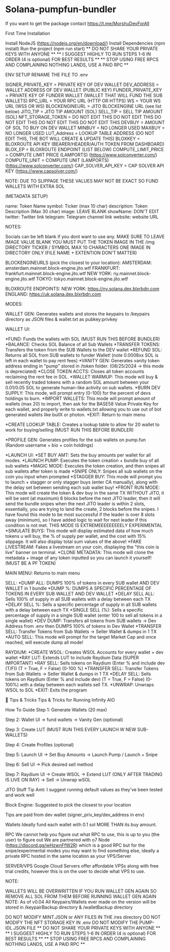 # Solana-pumpfun-bundler

If you want to get the package contact https://t.me/MorshuDevForAll

First Time Installation

Install NodeJS (https://nodejs.org/en/download/) Install Dependencies (npm install) Run the project (npm run start) ** DO NOT SHARE YOUR PRIVATE KEYS WITH ANYONE ** ** I SUGGEST HIGHLY TO RUN STEPS 1-6 IN ORDER (4 is optional) FOR BEST RESULTS ** ** STOP USING FREE RPCS AND COMPLAINING NOTHING LANDS, USE A PAID RPC **

ENV SETUP RENAME THE FILE TO .env

SIGNER_PRIVATE_KEY = PRIVATE KEY OF DEV WALLET DEV_ADDRESS = WALLET ADDRESS OF DEV WALLET (PUBLIC KEY) FUNDER_PRIVATE_KEY = PRIVATE KEY OF FUNDER WALLET (WALLET THAT WILL FUND THE SUB WALLETS) RPC_URL = YOUR RPC URL (HTTP OR HTTPS) WS = YOUR WS URL (WSS OR WS) BLOCKENGINEURL = JITO BLOCKENGINE URL (see list below) JITO_TIP = JITO TIP AMOUNT (SOL) SELL_TIP = SELL TIP AMOUNT (SOL) NFT_STORAGE_TOKEN = DO NOT EDIT THIS DO NOT EDIT THIS DO NOT EDIT THIS DO NOT EDIT THIS DO NOT EDIT THIS DEVBUY = AMOUNT OF SOL TO BUY ON DEV WALLET MINBUY = NO LONGER USED MAXBUY = NO LONGER USED LUT_Address = LOOKUP TABLE ADDRESS (DO NOT EDIT THIS, THE BOT WILL CREATE & UPDATE THIS) BLOXKEY = BLOXROUTE API KEY (BEARER/HEADER/AUTH TOKEN FROM DASHBOARD) BLOX_EP = BLOXROUTE ENDPOINT (LIST BELOW) COMPUTE_LIMIT_PRICE = COMPUTE LIMIT PRICE (LAMPORTS) (https://www.solconverter.com/) COMPUTE_UNIT = COMPUTE UNIT (LAMPORTS) (https://www.solconverter.com/) CAP_SOLVER_API_KEY = CAP SOLVER API KEY (https://www.capsolver.com/)

NOTE: DUE TO SLIPPAGE THESE VALUES MAY NOT BE EXACT SO FUND WALLETS WITH EXTRA SOL

(METADATA SETUP)

name: Token Name symbol: Ticker (max 10 char) description: Token Description (Max 30 char) image: LEAVE BLANK showName: DON'T EDIT twitter: Twitter link telegram: Telegram channel link website: website URL

NOTES:

Socials can be left blank if you dont want to use any. MAKE SURE TO LEAVE IMAGE VALUE BLANK YOU MUST PUT THE TOKEN IMAGE IN THE /img DIRECTORY TICKER / SYMBOL MAX 10 CHARACTERS ONE IMAGE IN DIRECTORY ONLY (FILE NAME + EXTENTION DON'T MATTER)

BLOCKENGINEURLS (pick the closest to your location): AMSTERDAM: amsterdam.mainnet.block-engine.jito.wtf FRANKFURT: frankfurt.mainnet.block-engine.jito.wtf NEW YORK: ny.mainnet.block-engine.jito.wtf TOKYO: tokyo.mainnet.block-engine.jito.wtf

BLOXROUTE ENDPOINTS: NEW YORK: https://ny.solana.dex.blxrbdn.com ENGLAND: https://uk.solana.dex.blxrbdn.com

MODES:

WALLET GEN: Generates wallets and stores the keypairs to /keypairs directory as JSON files & wallet.txt as pubkey:privkey

WALLET UI:

*FUND: Funds the wallets with SOL (MUST RUN THIS BEFORE BUNDLER) *BALANCE: Checks SOL Balance of all Sub Wallets *TRANSFER TOKENS: Transfers the token from the SUB Wallets to the DEV wallet *REFUND SOL: Returns all SOL from SUB wallets to funder Wallet! (note 0.0008xx SOL is left in each wallet to pay rent fees) *VANITY GEN: Generates vanity token address ending in "pump" stored in /token folder. (08/25/2024 -> this mode is depreciated) *CLOSE TOKEN ACCTS: Closes all token accounts reclaiming the rent fee in SOL. *WALLET WARMUP: This mode will buy & sell recently traded tokens with a random SOL amount between your 0.01/0.05 SOL to generate human-like activity on sub wallets. *BURN DEV SUPPLY: This mode, will prompt entry (0-100) for the percent of devs holdings to burn. *IMPORT WALLETS: This mode will prompt amount of wallets (max 20) to import, then ask for the BASE58 Value Private Key for each wallet, and properly write to wallets.txt allowing you to use out of bot generated wallets like bullX or photon. *EXIT: Return to main menu

*CREATE LOOKUP TABLE: Creates a lookup table to allow for 20 wallet to work for buying/selling (MUST RUN THIS BEFORE BUNDLER)

*PROFILE GEN: Generates profiles for the sub wallets on pump.fun (Random username + bio + coin holdings)

*LAUNCH UI: *SET BUY AMT: Sets the buy amounts per wallet for all modes. *LAUNCH PUMP: Executes the token creation + bundle buy of all sub wallets *MAGIC MODE: Executes the token creation, and then snipes all sub wallets after token is made *SNIPE ONLY: Snipes all sub wallets on the coin you input when prompted *STAGGER BUY: This mode will prompt you to launch + stagger or only stagger buys (enter CA manually), along with the delay set between sending each sub wallet buy! *FRONT RUN MODE: This mode will create the token & dev buy in the same TX WITHOUT JITO, it will be sent (at maximum) 6 blocks before the next JITO leader, then it will send the bundle snipes when the next JITO leader is within 2 slots, essentially, you are trying to land the create, 2 blocks before the snipes. I have found this mode to be most successful if the leader is over 8 slots away (minimum), so I have added logic to wait for next leader if this condition is not met. THIS MODE IS EXTREMEEEEEEEEELY EXPERIMENTAL *SIMULATE BUYS: This mode will display estimated data of how much tokens u will buy, the % of supply per wallet, and the cost with 15% slippage. It will also display total sum values of the above! *FAKE LIVESTREAM: Fakes a livestream on your coin, displaying the "this coin is live" banner on terminal. *CLONE METADATA: This mode will clone the metadata + image of any token inputted so you can launch it yourself! (MUST BE A PF TOKEN)

MAIN MENU: Returns to main menu

SELL: *DUMP ALL: DUMPS 100% of tokens in every SUB wallet AND DEV WALLET in 1 bundle *DUMP %: DUMPS A SPECIFIC PERCENTAGE OF TOKENS IN EVERY SUB WALLET AND DEV WALLET *DELAY SELL ALL: Sells 100% of supply in all SUB wallets with a delay between each TX *DELAY SELL %: Sells a specific percentage of supply in all SUB wallets with a delay between each TX *SINGLE SELL (%): Sells a specific percentage of supply in a single SUB wallet (enter 100 to sell all tokens in a single wallet) *DEV DUMP: Transfers all tokens from SUB wallets -> Dev Address from .env then DUMPS 100% of tokens in Dev Wallet *TRANSFER SELL: Transfer Tokens from Sub Wallets -> Seller Wallet & dumps in 1 TX *AUTO SELL: This mode will prompt for the target Market Cap and once reached, will execute dump all mode!

RAYDIUM: *CREATE WSOL: Creates WSOL Accounts for every wallet + dev wallet *RAY LUT: Extends LUT to include Raydium Data (SUPER IMPORTANT) *RAY SELL: Sells tokens on Raydium (Enter % and include dev (T/F)) (T = True, F = False) (0-100 %) *TRANSFER SELL: Transfer Tokens from Sub Wallets -> Seller Wallet & dumps in 1 TX *DELAY SELL: Sells tokens on Raydium (Enter % and include dev) (T = True, F = False) (0-100%) with a delay between each wallets sell TX. *UNWRAP: Unwraps WSOL to SOL *EXIT: Exits the program

🍬 Tips & Tricks Tips & Tricks for Running Infinity AIO

How To Guide Step 1: Generate Wallets (20 max)

Step 2: Wallet UI -> fund wallets -> Vanity Gen (optional)

Step 3: Create LUT (MUST RUN THIS EVERY LAUNCH W NEW SUB-WALLETS)

Step 4: Create Profiles (optional)

Step 5: Launch UI -> Set Buy Amounts -> Launch Pump / Launch + Snipe

Step 6: Sell UI -> Pick desired sell method

Step 7: Raydium UI -> Create WSOL -> Extend LUT (ONLY AFTER TRADING IS LIVE ON RAY) -> Sell -> Unwrap wSOL

JITO Stuff Tip Amt: I suggest running default values as they've been tested and work well

Block Engine: Suggested to pick the closest to your location

Tips are paid from dev wallet (signer_priv_key/dev_address in env)

Wallets Ideally fund each wallet with 0.1 sol MORE THAN its buy amount.

RPC We cannot help you figure out what RPC to use, this is up to you (the user) to figure out We are partnered with o7 Node (https://discord.gg/wHzwnFfW2R) which is a good RPC but for the snipe/experimental modes you may want to find something else, ideally a private RPC hosted in the same location as your VPS/Server

SERVER/VPS Google Cloud Servers offer affordable VPSs along with free trial credits, however this is on the user to decide what VPS to use.

NOTE:

WALLETS WILL BE OVERWRITTEN IF YOU RUN WALLET GEN AGAIN SO REMOVE ALL SOL FROM THEM BEFORE RUNNING WALLET GEN AGAIN NOTE: As of v0.04 All Keypairs/Wallets ever made on the version will be stored in /keypairBackup directory & /walletBackup directory

DO NOT MODIFY MINT.JSON or ANY FILES IN THE /res directory DO NOT MODIFY THE NFT STORAGE KEY IN .env DO NOT MODIFY THE PUMP-IDL.JSON FILE ** DO NOT SHARE YOUR PRIVATE KEYS WITH ANYONE ** ** I SUGGEST HIGHLY TO RUN STEPS 1-6 IN ORDER (4 is optional) FOR BEST RESULTS ** ** STOP USING FREE RPCS AND COMPLAINING NOTHING LANDS, USE A PAID RPC **
